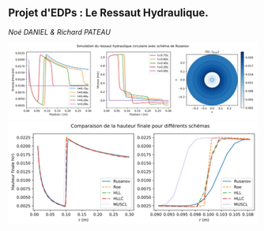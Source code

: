 ## Projet d'EDPs : Le Ressaut Hydraulique.

_Noé DANIEL & Richard PATEAU_

<img src="Visuels/ressaut_circulaire_rusanov.svg">

<img src="Visuels/Comparaison_hauteur_finale.svg">
